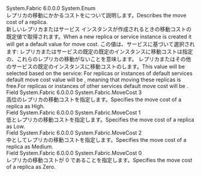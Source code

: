 <Type Name="MoveCost" FullName="System.Fabric.MoveCost">
  <TypeSignature Language="C#" Value="public enum MoveCost" />
  <TypeSignature Language="ILAsm" Value=".class public auto ansi sealed MoveCost extends System.Enum" />
  <TypeSignature Language="DocId" Value="T:System.Fabric.MoveCost" />
  <TypeSignature Language="VB.NET" Value="Public Enum MoveCost" />
  <TypeSignature Language="F#" Value="type MoveCost = " />
  <AssemblyInfo>
    <AssemblyName>System.Fabric</AssemblyName>
    <AssemblyVersion>6.0.0.0</AssemblyVersion>
  </AssemblyInfo>
  <Base>
    <BaseTypeName>System.Enum</BaseTypeName>
  </Base>
  <Docs>
    <summary>
      <para><span data-ttu-id="ab888-101">レプリカの移動にかかるコストをについて説明します。</span><span class="sxs-lookup"><span data-stu-id="ab888-101">Describes the move cost of a replica.</span></span></para>
    </summary>
    <remarks>
            <span data-ttu-id="ab888-102">新しいレプリカまたはサービス インスタンスが作成されるときの移動コストの既定値で取得されます。</span><span class="sxs-lookup"><span data-stu-id="ab888-102">When a new replica or service instance is created it will get a default value for move cost.</span></span> <span data-ttu-id="ab888-103">この値は、サービスに基づいて選択されます: <list type="bullet"> <item><description>レプリカまたはサービスの既定の既定のインスタンスに移動コストは指定の<see cref="F:System.Fabric.MoveCost.Zero" />、これらのレプリカの移動がないことを意味します</description>。</item> <item><description>レプリカまたはその他のサービスの既定のインスタンスに移動コストの<see cref="F:System.Fabric.MoveCost.Low" />します。</description></item></list></span><span class="sxs-lookup"><span data-stu-id="ab888-103">This value will be selected based on the service: <list type="bullet"><item><description>For replicas or instances of default services default move cost value will be <see cref="F:System.Fabric.MoveCost.Zero" />, meaning that moving these replicas is free.</description></item><item><description>For replicas or instances of other services default move cost will be <see cref="F:System.Fabric.MoveCost.Low" />.</description></item></list></span></span></remarks>
  </Docs>
  <Members>
    <Member MemberName="High">
      <MemberSignature Language="C#" Value="High" />
      <MemberSignature Language="ILAsm" Value=".field public static literal valuetype System.Fabric.MoveCost High = int32(3)" />
      <MemberSignature Language="DocId" Value="F:System.Fabric.MoveCost.High" />
      <MemberSignature Language="VB.NET" Value="High" />
      <MemberSignature Language="F#" Value="High = 3" Usage="System.Fabric.MoveCost.High" />
      <MemberType>Field</MemberType>
      <AssemblyInfo>
        <AssemblyName>System.Fabric</AssemblyName>
        <AssemblyVersion>6.0.0.0</AssemblyVersion>
      </AssemblyInfo>
      <ReturnValue>
        <ReturnType>System.Fabric.MoveCost</ReturnType>
      </ReturnValue>
      <MemberValue>3</MemberValue>
      <Docs>
        <summary>
          <para><span data-ttu-id="ab888-104">高位のレプリカの移動コストを指定します。</span><span class="sxs-lookup"><span data-stu-id="ab888-104">Specifies the move cost of a replica as High.</span></span></para>
        </summary>
      </Docs>
    </Member>
    <Member MemberName="Low">
      <MemberSignature Language="C#" Value="Low" />
      <MemberSignature Language="ILAsm" Value=".field public static literal valuetype System.Fabric.MoveCost Low = int32(1)" />
      <MemberSignature Language="DocId" Value="F:System.Fabric.MoveCost.Low" />
      <MemberSignature Language="VB.NET" Value="Low" />
      <MemberSignature Language="F#" Value="Low = 1" Usage="System.Fabric.MoveCost.Low" />
      <MemberType>Field</MemberType>
      <AssemblyInfo>
        <AssemblyName>System.Fabric</AssemblyName>
        <AssemblyVersion>6.0.0.0</AssemblyVersion>
      </AssemblyInfo>
      <ReturnValue>
        <ReturnType>System.Fabric.MoveCost</ReturnType>
      </ReturnValue>
      <MemberValue>1</MemberValue>
      <Docs>
        <summary>
          <para><span data-ttu-id="ab888-105">低とレプリカの移動コストを指定します。</span><span class="sxs-lookup"><span data-stu-id="ab888-105">Specifies the move cost of a replica as Low.</span></span></para>
        </summary>
      </Docs>
    </Member>
    <Member MemberName="Medium">
      <MemberSignature Language="C#" Value="Medium" />
      <MemberSignature Language="ILAsm" Value=".field public static literal valuetype System.Fabric.MoveCost Medium = int32(2)" />
      <MemberSignature Language="DocId" Value="F:System.Fabric.MoveCost.Medium" />
      <MemberSignature Language="VB.NET" Value="Medium" />
      <MemberSignature Language="F#" Value="Medium = 2" Usage="System.Fabric.MoveCost.Medium" />
      <MemberType>Field</MemberType>
      <AssemblyInfo>
        <AssemblyName>System.Fabric</AssemblyName>
        <AssemblyVersion>6.0.0.0</AssemblyVersion>
      </AssemblyInfo>
      <ReturnValue>
        <ReturnType>System.Fabric.MoveCost</ReturnType>
      </ReturnValue>
      <MemberValue>2</MemberValue>
      <Docs>
        <summary>
          <para><span data-ttu-id="ab888-106">中としてレプリカの移動コストを指定します。</span><span class="sxs-lookup"><span data-stu-id="ab888-106">Specifies the move cost of a replica as Medium.</span></span></para>
        </summary>
      </Docs>
    </Member>
    <Member MemberName="Zero">
      <MemberSignature Language="C#" Value="Zero" />
      <MemberSignature Language="ILAsm" Value=".field public static literal valuetype System.Fabric.MoveCost Zero = int32(0)" />
      <MemberSignature Language="DocId" Value="F:System.Fabric.MoveCost.Zero" />
      <MemberSignature Language="VB.NET" Value="Zero" />
      <MemberSignature Language="F#" Value="Zero = 0" Usage="System.Fabric.MoveCost.Zero" />
      <MemberType>Field</MemberType>
      <AssemblyInfo>
        <AssemblyName>System.Fabric</AssemblyName>
        <AssemblyVersion>6.0.0.0</AssemblyVersion>
      </AssemblyInfo>
      <ReturnValue>
        <ReturnType>System.Fabric.MoveCost</ReturnType>
      </ReturnValue>
      <MemberValue>0</MemberValue>
      <Docs>
        <summary>
          <para><span data-ttu-id="ab888-107">レプリカの移動コストが 0 であることを指定します。</span><span class="sxs-lookup"><span data-stu-id="ab888-107">Specifies the move cost of a replica as Zero.</span></span></para>
        </summary>
      </Docs>
    </Member>
  </Members>
</Type>